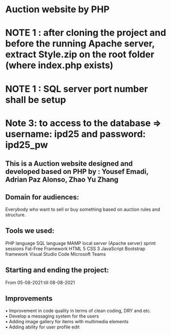 # Auction website by PHP

# NOTE 1 : after cloning the project and before the running Apache server, extract Style.zip on the root folder (where index.php exists)

# NOTE 1 : SQL server port number shall be setup

# Note 3: to access to the database => username: ipd25 and password: ipd25_pw

## This is a Auction website designed and developed based on PHP by : Yousef Emadi, Adrian Paz Alonso, Zhao Yu Zhang

## Domain for audiences: 
Everybody who want to sell or buy something based on auction rules and structure.

## Tools we used:
PHP language
SQL language
MAMP local server (Apache server)
sprint sessions
Fat-Free Framework
HTML 5
CSS 3
JavaScript
Bootstrap framework
Visual Studio Code
Microsoft Teams

## Starting and ending the project: 
From 05-08-2021 till 08-08-2021

## Improvements
•	Improvement in code quality in terms of clean coding, DRY and etc. <br>
•	Develop a messaging system for the users <br>
•	Adding image gallery for items with multimedia elements <br>
•	Adding ability for user profile edit <br>


